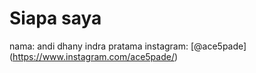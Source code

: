 # Siapa saya

nama: andi dhany indra pratama
instagram: [@ace5pade] (https://www.instagram.com/ace5pade/)
